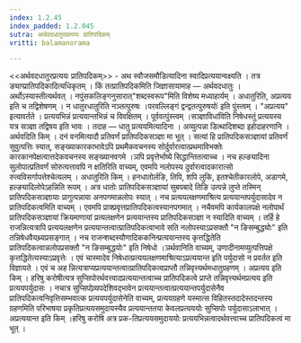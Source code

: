 ```yaml
---
index: 1.2.45
index_padded: 1.2.045
sutra: अर्थवदधातुरप्रत्ययः प्रातिपदिकम्
vritti: balamanorama

---
```

<<अर्थवदधातुरप्रत्ययः प्रातिपदिकम्>> - अथ स्वौजसमौडित्यादिना स्वादिप्रत्ययान्वक्ष्यति । तत्र ङ्याप्प्रातिपदिकादित्यधिकृतम् । किं तत्प्रातिपदिकमिति जिज्ञासायामाह — अर्थवदधातुः । अर्थोऽस्यास्तीत्यर्थवत् । नपुंसकलिङ्गनुसारात्"शब्दस्वरूप"मिति विशेष्य मध्याहार्यम् । अधातुरिति, अप्रत्यय इति च तद्विशेषणम् । न धातुरधातुरिति नञ्तत्पुरुषः ।परवल्लिङ्गं द्वन्द्वतत्पुरुषयोः॑ इति पुंस्त्वम् । "अप्रत्यय" इत्यावर्तते । प्रत्ययभिन्नं प्रत्ययान्तभिन्नं च विवक्षितम् । पूर्ववत्पुंस्त्वम् ।सञ्ज्ञाविधा॑विति निषेधस्तुं प्रत्ययस्य यत्र सञ्ज्ञा तद्विषय इति भावः । तदाह — धातु प्रत्ययमित्यादिना । अव्युत्पन्ना डित्थादिशब्दा इहोदाहरणानि । अर्थवदिति किम्  । दनं वनमित्यादौ प्रतिवर्णं प्रातिपदिकसञ्ज्ञा मा भूत् । सत्यां हि प्रातिपदिकसञ्ज्ञायां प्रतिवर्णं सुवुत्पत्तिः स्यात्, सङ्ख्याकारकाभावेऽपि प्रथमैकवचनस्य सोर्दुर्वारत्वात्प्रथमाविभक्तेः कारकानपेक्षत्वात्तदेकवचनस्य सङ्ख्यानवगमे ।ञपि प्रवृत्तेर्भाष्ये सिद्धान्तितत्वाच्च । नच हल्ङ्यादिना सुलोपात्प्रतिवर्णं सोरुत्पत्तावपि न क्षतिरिति वाच्यम्, एवमपि नलोपस्य दुर्वारत्वादकारात्सो रुत्वविसर्गापत्तेश्चेत्यलम् । अधातुरिति किम्  । हनधातोर्लङि, तिपि, शपि लुकि, इतश्चेतीकारलोपे, अडागमे, हल्ङ्यादिलोपेऽहन्निति रूपम् । अत्र धातोः प्रातिपदिकसञ्ज्ञायां सुबपबादे तिङि उत्पन्ने लुप्ते तस्मिन् प्रातिपदिकसञ्ज्ञायाः प्रागुत्पन्नाया अनपगमान्नलोपः स्यात् । नच प्रत्ययलक्षणमाश्रित्य प्रत्ययान्तपर्युदासादेव न प्रातिपदिकत्वमिति वाच्यम् । एवमपि प्राक्प्रवृत्तप्रातिपदिकत्वस्यानपगमात् । नचैवमपि कार्यकालपक्षे नलोपार्थं प्रातिपदिकसञ्ज्ञायां क्रियमाणायां प्रत्यलक्षणेन प्रत्ययान्तस्य प्रातिपदिकसञ्ज्ञा न स्यादिति वाच्यम् । तर्हि हे राजन्नित्यत्रापि प्रत्ययलक्षणेन प्रत्ययान्तत्वात्प्रातिपदिकत्वाभावे सति नलोपस्याऽप्रसक्तौ "न ङिसम्बुद्ध्योः" इति तन्निषेधवैयथ्र्यप्रसङ्गात् । नच राजन्शब्दस्यौणादिककनिन्प्रत्ययान्तस्य कृत्तद्धितेति प्रातिपदिकत्वान्नलोपप्रसक्तौ "न ङिसम्बुद्धयोः" इति निषेधो ।ञर्थवानिति वाच्यम्, उणादीनामव्युत्पत्तिपक्षे कृत्तद्धितेत्यस्याऽप्रवृत्तेः । एवं चास्मादेव निषेधात्प्रत्ययलक्षणमाश्रित्याऽप्रत्ययान्त इति पर्युदासो न प्रवर्तत इति विज्ञायते । एवं च अह न्नित्यत्राप्यप्रत्ययान्तत्वात्प्रातिपदिकत्वप्राप्तौ तन्निवृत्त्यर्थमधातुग्रहणम् । अप्रत्यय इति किम्  । हरिषु करोषीत्यत्र सुप्सिपोरर्थवत्त्वादप्रत्ययान्तत्वाच्च प्रातिपदिकत्वे प्राप्ते तन्निवृत्त्यर्थमप्रत्यय इति प्रत्ययपर्युदासः । नचात्र सुप्सिपोव्र्यपदेशिवद्भावेन प्रत्ययान्तत्वात्प्रत्ययान्तपर्युदासेनैव प्रातिपदिकत्वनिवृत्तिसम्भवात्क प्रत्ययपर्युदासेनेति वाच्यम्, प्रत्ययग्रहणे यस्मात्स विहितस्तदादेस्तदन्तस्य ग्रहणमिति परिभाषया प्रकृतिप्रत्ययसमुदायस्यैव प्रत्ययान्ततया केवलप्रत्यययोः सुप्सिपोः पर्युदासाऽलाभात् । अप्रत्ययान्त इति किम्  ।हरिषु करोषि अत्र प्रक-तिप्रत्ययसमुदाययोः प्रत्ययभिन्नत्वादर्थवत्त्वाच्च प्रातिपदिकत्वं मा भूत् । 